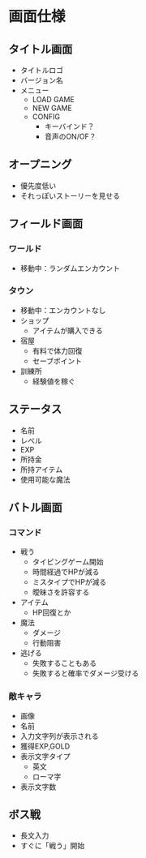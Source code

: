 
# 画面仕様

## タイトル画面

- タイトルロゴ
- バージョン名
- メニュー
    - LOAD GAME
    - NEW GAME
    - CONFIG
        - キーバインド？
        - 音声のON/OF？

## オープニング

- 優先度低い
- それっぽいストーリーを見せる

## フィールド画面

### ワールド

- 移動中：ランダムエンカウント

### タウン

- 移動中：エンカウントなし
- ショップ
    - アイテムが購入できる
- 宿屋
    - 有料で体力回復
    - セーブポイント
- 訓練所
    - 経験値を稼ぐ

## ステータス

- 名前
- レベル
- EXP
- 所持金
- 所持アイテム
- 使用可能な魔法

## バトル画面

### コマンド

- 戦う
    - タイピングゲーム開始
    - 時間経過でHPが減る
    - ミスタイプでHPが減る
    - 曖昧さを許容する
- アイテム
    - HP回復とか
- 魔法
    - ダメージ
    - 行動阻害
- 逃げる
    - 失敗することもある
    - 失敗すると確率でダメージ受ける

### 敵キャラ

- 画像
- 名前
- 入力文字列が表示される
- 獲得EXP,GOLD
- 表示文字タイプ
    - 英文
    - ローマ字
- 表示文字数

## ボス戦

- 長文入力
- すぐに「戦う」開始
